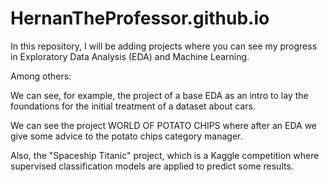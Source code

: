 # HernanTheProfessor.github.io
In this repository, I will be adding projects where you can see my progress in Exploratory Data Analysis (EDA) and Machine Learning.

Among others:

We can see, for example, the project of a base EDA as an intro to lay the foundations for the initial treatment of a dataset about cars.

We can see the project WORLD OF POTATO CHIPS where after an EDA we give some advice to the potato chips category manager.

Also, the "Spaceship Titanic" project, which is a Kaggle competition where supervised classification models are applied to predict some results.
